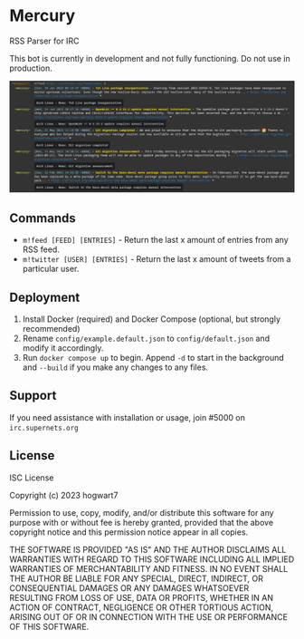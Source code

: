 # Mercury

RSS Parser for IRC

This bot is currently in development and not fully functioning. Do not use in production.

![m!feed Example](/.screens/1.png?raw=true "m!feed Example")

## Commands

- `m!feed [FEED] [ENTRIES]` - Return the last x amount of entries from any RSS feed.
- `m!twitter [USER] [ENTRIES]` - Return the last x amount of tweets from a particular user.

## Deployment

1. Install Docker (required) and Docker Compose (optional, but strongly recommended)
2. Rename `config/example.default.json` to `config/default.json` and modify it accordingly.
3. Run `docker compose up` to begin. Append `-d` to start in the background and `--build` if you make any changes to any files.

## Support

If you need assistance with installation or usage, join #5000 on `irc.supernets.org`

## License

ISC License

Copyright (c) 2023 hogwart7

Permission to use, copy, modify, and/or distribute this software for any
purpose with or without fee is hereby granted, provided that the above
copyright notice and this permission notice appear in all copies.

THE SOFTWARE IS PROVIDED "AS IS" AND THE AUTHOR DISCLAIMS ALL WARRANTIES WITH
REGARD TO THIS SOFTWARE INCLUDING ALL IMPLIED WARRANTIES OF MERCHANTABILITY
AND FITNESS. IN NO EVENT SHALL THE AUTHOR BE LIABLE FOR ANY SPECIAL, DIRECT,
INDIRECT, OR CONSEQUENTIAL DAMAGES OR ANY DAMAGES WHATSOEVER RESULTING FROM
LOSS OF USE, DATA OR PROFITS, WHETHER IN AN ACTION OF CONTRACT, NEGLIGENCE OR
OTHER TORTIOUS ACTION, ARISING OUT OF OR IN CONNECTION WITH THE USE OR
PERFORMANCE OF THIS SOFTWARE.